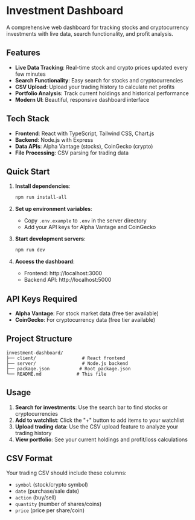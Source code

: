 # Investment Dashboard

A comprehensive web dashboard for tracking stocks and cryptocurrency investments with live data, search functionality, and profit analysis.

## Features

- **Live Data Tracking**: Real-time stock and crypto prices updated every few minutes
- **Search Functionality**: Easy search for stocks and cryptocurrencies
- **CSV Upload**: Upload your trading history to calculate net profits
- **Portfolio Analysis**: Track current holdings and historical performance
- **Modern UI**: Beautiful, responsive dashboard interface

## Tech Stack

- **Frontend**: React with TypeScript, Tailwind CSS, Chart.js
- **Backend**: Node.js with Express
- **Data APIs**: Alpha Vantage (stocks), CoinGecko (crypto)
- **File Processing**: CSV parsing for trading data

## Quick Start

1. **Install dependencies**:
   ```bash
   npm run install-all
   ```

2. **Set up environment variables**:
   - Copy `.env.example` to `.env` in the server directory
   - Add your API keys for Alpha Vantage and CoinGecko

3. **Start development servers**:
   ```bash
   npm run dev
   ```

4. **Access the dashboard**:
   - Frontend: http://localhost:3000
   - Backend API: http://localhost:5000

## API Keys Required

- **Alpha Vantage**: For stock market data (free tier available)
- **CoinGecko**: For cryptocurrency data (free tier available)

## Project Structure

```
investment-dashboard/
├── client/                 # React frontend
├── server/                 # Node.js backend
├── package.json           # Root package.json
└── README.md             # This file
```

## Usage

1. **Search for investments**: Use the search bar to find stocks or cryptocurrencies
2. **Add to watchlist**: Click the "+" button to add items to your watchlist
3. **Upload trading data**: Use the CSV upload feature to analyze your trading history
4. **View portfolio**: See your current holdings and profit/loss calculations

## CSV Format

Your trading CSV should include these columns:
- `symbol` (stock/crypto symbol)
- `date` (purchase/sale date)
- `action` (buy/sell)
- `quantity` (number of shares/coins)
- `price` (price per share/coin)